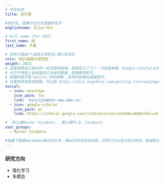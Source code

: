 ```yaml
---
# 中文名称
title: 闵子君

#英文名，是展示在论文里面的名字
englishname: Zijun Min

# Full name (for SEO)
first_name: 闵
last_name: 子君

# 同学们填20**级硕士研究生/博士研究生
role: 2023级硕士研究生
weight: 2023
# 这里放跟自己相关的一些页面的链接，我预定义了三个：分别是邮箱、Google-scholar主页和github主页
# 对于不想放上去或者自己没有的链接，直接删除即可。
# 邮箱的格式是'mailto:你的邮箱',其他的放相应链接即可。
# 如果想添加其他链接，可以到 https://docs.hugoblox.com/getting-started/page-builder/#icons 上去找图标，或者直接放在下面的详细介绍上
social:
  - icon: envelope
    icon_pack: fas
    link: 'minzijun@stu.xmu.edu.cn'
  - icon: google-scholar
    icon_pack: ai
    link: https://scholar.google.com/citations?user=4zR4BxoAAAAJ&hl=zh-CN

#  硕士填Master Students ，博士填Ph.D. Students
user_groups:
  - Master Students

#接着下面是markdown格式的文本，是md文件的具体内容，同学们可以自行进行修改、删减和添加
---
```

<!-- 以下内容一定要遵循markdown语法 -->
<!-- ###代表的是以三级标题的形式展示后面的文本，* 代表以列表的形式展示后面的文本-->

<!-- 这里可以先放一段简要自我介绍或者是自己想要放上去的一些链接 ，不想放的话也可以删了-->

### 研究方向
* 强化学习
* 多模态
